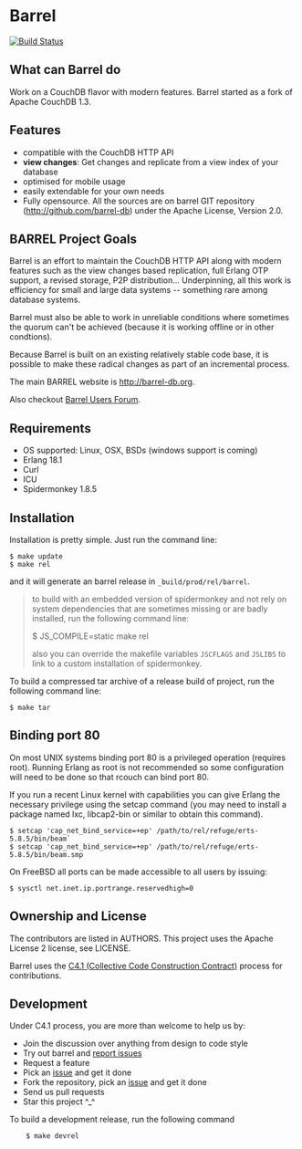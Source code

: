 # Barrel
[![Build Status](https://travis-ci.org/barrel-db/barrel-platform.png)](https://travis-ci.org/barrel-db/barrel-platform)
## What can Barrel do

Work on a CouchDB flavor with modern features. Barrel started as a fork of
Apache CouchDB 1.3.
## Features

- compatible with the CouchDB HTTP API
- **view changes**: Get changes and replicate from a view index of your database
- optimised for mobile usage
- easily extendable for your own needs
- Fully opensource. All the sources are on barrel GIT repository
  (http://github.com/barrel-db) under the Apache License, Version 2.0.


## BARREL Project Goals

Barrel is an effort to maintain the CouchDB HTTP API along with modern features
such as the view changes based replication, full Erlang OTP support, a revised
storage, P2P distribution... Underpinning, all this work is efficiency for
small and large data systems -- something rare among database systems.

Barrel must also be able to work in unreliable conditions where sometimes the
quorum can't be achieved (because it is working offline or in other
condtions).

Because Barrel is built on an existing relatively stable code base, it is
possible to make these radical changes as part of an incremental process.




The main BARREL website is http://barrel-db.org.

Also checkout [Barrel Users Forum](https://users.barrel-db.org/).

## Requirements

- OS supported: Linux, OSX, BSDs (windows support is coming)
- Erlang 18.1
- Curl
- ICU
- Spidermonkey 1.8.5


## Installation

Installation is pretty simple. Just run the command line:

    $ make update
    $ make rel

and it will generate an barrel release in `_build/prod/rel/barrel`. 

> to build with an embedded version of spidermonkey and not rely on system dependencies that are sometimes missing or are badly installed, run the following command line:
>
>    $ JS_COMPILE=static make rel
>
> also you can override the makefile variables `JSCFLAGS` and `JSLIBS` to link to a custom installation of spidermonkey.


To build a compressed tar archive of a release build of project, run the
following command line:

    $ make tar

## Binding port 80

On most UNIX systems binding port 80 is a privileged operation (requires
root). Running Erlang as root is not recommended so some configuration
will need to be done so that rcouch can bind port 80.

If you run a recent Linux kernel with capabilities you can give Erlang
the necessary privilege using the setcap command (you may need to install a
package named lxc, libcap2-bin or similar to obtain this command).

    $ setcap 'cap_net_bind_service=+ep' /path/to/rel/refuge/erts-5.8.5/bin/beam`
    $ setcap 'cap_net_bind_service=+ep' /path/to/rel/refuge/erts-5.8.5/bin/beam.smp

On FreeBSD all ports can be made accessible to all users by issuing:

    $ sysctl net.inet.ip.portrange.reservedhigh=0


## Ownership and License

The contributors are listed in AUTHORS. This project uses the Apache License 2
license, see LICENSE.

Barrel uses the [C4.1 (Collective Code Construction
Contract)](http://rfc.zeromq.org/spec:22) process for contributions.

## Development

Under C4.1 process, you are more than welcome to help us by:

* Join the discussion over anything from design to code style 
* Try out barrel and [report issues](https://github.com/barrel-db/barrel-platform/issues/new)
* Request a feature
* Pick an [issue](https://github.com/barrel-db/barrel-platform/issues) and get it done
* Fork the repository, pick an [issue](https://github.com/barrel-db/barrel-platform/issues) and get it done
* Send us pull requests
* Star this project ^_^

To build a development release, run the following command

```
    $ make devrel
```
